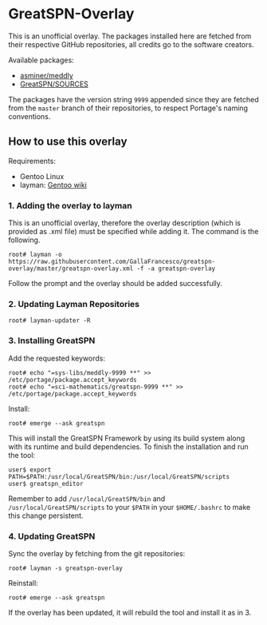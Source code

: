 # GreatSPN-Overlay

This is an unofficial overlay. The packages installed here are fetched from their respective GitHub
repositories, all credits go to the software creators.

Available packages:

* [asminer/meddly](https://github.com/asminer/meddly.git)
* [GreatSPN/SOURCES](https://github.com/greatspn/sources.git)

The packages have the version string `9999` appended since they are fetched from
the `master` branch of their repositories, to respect Portage's naming
conventions.

## How to use this overlay

Requirements:

* Gentoo Linux
* layman: [Gentoo wiki](https://wiki.gentoo.org/wiki/Layman)

### 1. Adding the overlay to layman

This is an unofficial overlay, therefore the overlay description (which is provided as .xml
file) must be specified while adding it. The command is the following.

```
root# layman -o https://raw.githubusercontent.com/GallaFrancesco/greatspn-overlay/master/greatspn-overlay.xml -f -a greatspn-overlay
```

Follow the prompt and the overlay should be added successfully.

### 2. Updating Layman Repositories

```
root# layman-updater -R
```

### 3. Installing GreatSPN


Add the requested keywords:
```
root# echo "=sys-libs/meddly-9999 **" >> /etc/portage/package.accept_keywords
root# echo "=sci-mathematics/greatspn-9999 **" >> /etc/portage/package.accept_keywords
```

Install:
```
root# emerge --ask greatspn
```

This will install the GreatSPN Framework by using its build system along with its runtime and build dependencies. To finish the installation and run the tool:
```
user$ export PATH=$PATH:/usr/local/GreatSPN/bin:/usr/local/GreatSPN/scripts
user$ greatspn_editor
```

Remember to add `/usr/local/GreatSPN/bin` and `/usr/local/GreatSPN/scripts` to your `$PATH` in your
`$HOME/.bashrc` to make this change persistent.

### 4. Updating GreatSPN

Sync the overlay by fetching from the git repositories:
```
root# layman -s greatspn-overlay
```

Reinstall:
```
root# emerge --ask greatspn
```

If the overlay has been updated, it will rebuild the tool and install it as in 3.
